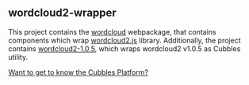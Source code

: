 ## wordcloud2-wrapper

This project contains the [wordcloud](https://github.com/iCubbles/wordcloud2-wrapper/tree/master/webpackages/wordcloud) webpackage, that contains components which wrap [wordcloud2.js](https://timdream.org/wordcloud2.js/) library. Additionally, the project contains [wordcloud2-1.0.5](https://github.com/iCubbles/wordcloud2-wrapper/tree/master/webpackages/wordcloud2-1.0.5), which wraps wordcloud2 v1.0.5 as Cubbles utility.

[Want to get to know the Cubbles Platform?](https://cubbles.github.io)

